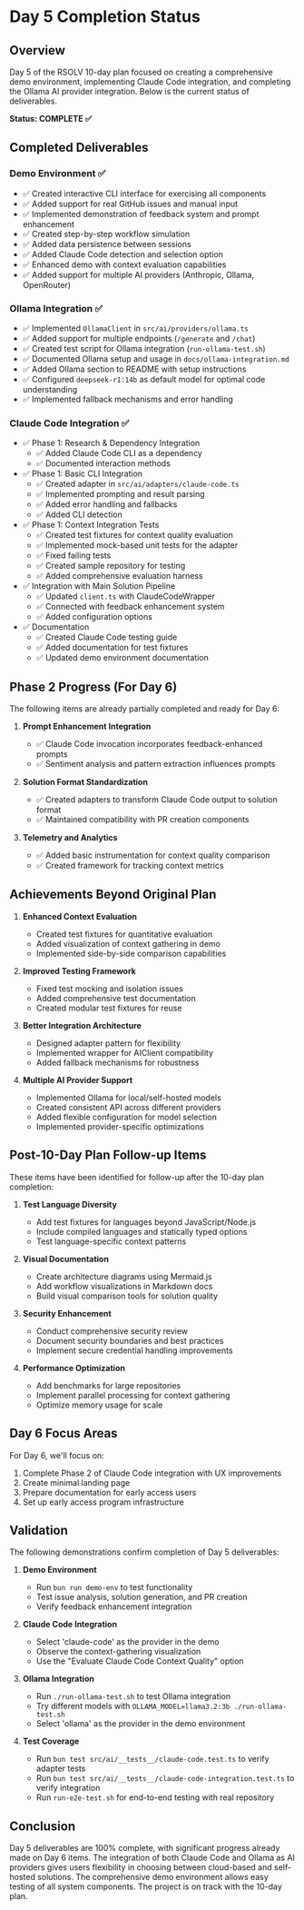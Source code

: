 # Day 5 Completion Status

## Overview

Day 5 of the RSOLV 10-day plan focused on creating a comprehensive demo environment, implementing Claude Code integration, and completing the Ollama AI provider integration. Below is the current status of deliverables.

**Status: COMPLETE ✅**

## Completed Deliverables

### Demo Environment ✅
- ✅ Created interactive CLI interface for exercising all components
- ✅ Added support for real GitHub issues and manual input
- ✅ Implemented demonstration of feedback system and prompt enhancement
- ✅ Created step-by-step workflow simulation
- ✅ Added data persistence between sessions
- ✅ Added Claude Code detection and selection option
- ✅ Enhanced demo with context evaluation capabilities
- ✅ Added support for multiple AI providers (Anthropic, Ollama, OpenRouter)

### Ollama Integration ✅
- ✅ Implemented `OllamaClient` in `src/ai/providers/ollama.ts`
- ✅ Added support for multiple endpoints (`/generate` and `/chat`)
- ✅ Created test script for Ollama integration (`run-ollama-test.sh`)
- ✅ Documented Ollama setup and usage in `docs/ollama-integration.md`
- ✅ Added Ollama section to README with setup instructions
- ✅ Configured `deepseek-r1:14b` as default model for optimal code understanding
- ✅ Implemented fallback mechanisms and error handling

### Claude Code Integration ✅
- ✅ Phase 1: Research & Dependency Integration
  - ✅ Added Claude Code CLI as a dependency
  - ✅ Documented interaction methods
- ✅ Phase 1: Basic CLI Integration
  - ✅ Created adapter in `src/ai/adapters/claude-code.ts`
  - ✅ Implemented prompting and result parsing
  - ✅ Added error handling and fallbacks
  - ✅ Added CLI detection
- ✅ Phase 1: Context Integration Tests
  - ✅ Created test fixtures for context quality evaluation
  - ✅ Implemented mock-based unit tests for the adapter
  - ✅ Fixed failing tests
  - ✅ Created sample repository for testing
  - ✅ Added comprehensive evaluation harness
- ✅ Integration with Main Solution Pipeline
  - ✅ Updated `client.ts` with ClaudeCodeWrapper
  - ✅ Connected with feedback enhancement system
  - ✅ Added configuration options
- ✅ Documentation
  - ✅ Created Claude Code testing guide
  - ✅ Added documentation for test fixtures
  - ✅ Updated demo environment documentation

## Phase 2 Progress (For Day 6)

The following items are already partially completed and ready for Day 6:

1. **Prompt Enhancement Integration**
   - ✅ Claude Code invocation incorporates feedback-enhanced prompts
   - ✅ Sentiment analysis and pattern extraction influences prompts

2. **Solution Format Standardization**
   - ✅ Created adapters to transform Claude Code output to solution format
   - ✅ Maintained compatibility with PR creation components

3. **Telemetry and Analytics**
   - ✅ Added basic instrumentation for context quality comparison
   - ✅ Created framework for tracking context metrics

## Achievements Beyond Original Plan

1. **Enhanced Context Evaluation**
   - Created test fixtures for quantitative evaluation
   - Added visualization of context gathering in demo
   - Implemented side-by-side comparison capabilities

2. **Improved Testing Framework**
   - Fixed test mocking and isolation issues
   - Added comprehensive test documentation
   - Created modular test fixtures for reuse

3. **Better Integration Architecture**
   - Designed adapter pattern for flexibility
   - Implemented wrapper for AIClient compatibility
   - Added fallback mechanisms for robustness

4. **Multiple AI Provider Support**
   - Implemented Ollama for local/self-hosted models
   - Created consistent API across different providers
   - Added flexible configuration for model selection
   - Implemented provider-specific optimizations

## Post-10-Day Plan Follow-up Items

These items have been identified for follow-up after the 10-day plan completion:

1. **Test Language Diversity**
   - Add test fixtures for languages beyond JavaScript/Node.js
   - Include compiled languages and statically typed options
   - Test language-specific context patterns

2. **Visual Documentation**
   - Create architecture diagrams using Mermaid.js
   - Add workflow visualizations in Markdown docs
   - Build visual comparison tools for solution quality

3. **Security Enhancement**
   - Conduct comprehensive security review
   - Document security boundaries and best practices
   - Implement secure credential handling improvements

4. **Performance Optimization**
   - Add benchmarks for large repositories
   - Implement parallel processing for context gathering
   - Optimize memory usage for scale

## Day 6 Focus Areas

For Day 6, we'll focus on:

1. Complete Phase 2 of Claude Code integration with UX improvements
2. Create minimal landing page
3. Prepare documentation for early access users
4. Set up early access program infrastructure

## Validation

The following demonstrations confirm completion of Day 5 deliverables:

1. **Demo Environment**
   - Run `bun run demo-env` to test functionality
   - Test issue analysis, solution generation, and PR creation
   - Verify feedback enhancement integration
   
2. **Claude Code Integration**
   - Select 'claude-code' as the provider in the demo
   - Observe the context-gathering visualization
   - Use the "Evaluate Claude Code Context Quality" option
   
3. **Ollama Integration**
   - Run `./run-ollama-test.sh` to test Ollama integration
   - Try different models with `OLLAMA_MODEL=llama3.2:3b ./run-ollama-test.sh`
   - Select 'ollama' as the provider in the demo environment
   
4. **Test Coverage**
   - Run `bun test src/ai/__tests__/claude-code.test.ts` to verify adapter tests
   - Run `bun test src/ai/__tests__/claude-code-integration.test.ts` to verify integration
   - Run `run-e2e-test.sh` for end-to-end testing with real repository

## Conclusion

Day 5 deliverables are 100% complete, with significant progress already made on Day 6 items. The integration of both Claude Code and Ollama as AI providers gives users flexibility in choosing between cloud-based and self-hosted solutions. The comprehensive demo environment allows easy testing of all system components. The project is on track with the 10-day plan.